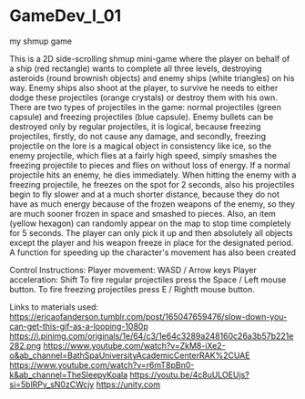 # GameDev_I_01
my shmup game


This is a 2D side-scrolling shmup mini-game where the player on behalf of a ship (red rectangle) wants to complete all three levels, destroying asteroids (round brownish objects) and enemy ships (white triangles) on his way. Enemy ships also shoot at the player, to survive he needs to either dodge these projectiles (orange crystals) or destroy them with his own.
There are two types of projectiles in the game: normal projectiles (green capsule) and freezing projectiles (blue capsule). Enemy bullets can be destroyed only by regular projectiles, it is logical, because freezing projectiles, firstly, do not cause any damage, and secondly, freezing projectile on the lore is a magical object in consistency like ice, so the enemy projectile, which flies at a fairly high speed, simply smashes the freezing projectile to pieces and flies on without loss of energy. 
If a normal projectile hits an enemy, he dies immediately.
When hitting the enemy with a freezing projectile, he freezes on the spot for 2 seconds, also his projectiles begin to fly slower and at a much shorter distance, because they do not have as much energy because of the frozen weapons of the enemy, so they are much sooner frozen in space and smashed to pieces.
Also, an item (yellow hexagon) can randomly appear on the map to stop time completely for 5 seconds. The player can only pick it up and then absolutely all objects except the player and his weapon freeze in place for the designated period.
A function for speeding up the character's movement has also been created


Control Instructions:
Player movement: WASD / Arrow keys
Player acceleration: Shift
To fire regular projectiles press the Space / Left mouse button.
To fire freezing projectiles press E / Rightft mouse button.


Links to materials used:
https://ericaofanderson.tumblr.com/post/165047659476/slow-down-you-can-get-this-gif-as-a-looping-1080p
https://i.pinimg.com/originals/1e/64/c3/1e64c3289a248160c26a3b57b221e282.png
https://www.youtube.com/watch?v=ZkM8-iXe2-o&ab_channel=BathSpaUniversityAcademicCenterRAK%2CUAE
https://www.youtube.com/watch?v=r6mT8pBn0-k&ab_channel=TheSleepyKoala
https://youtu.be/4c8uULOEUjs?si=5blRPv_sN0zCWcjy
https://unity.com
